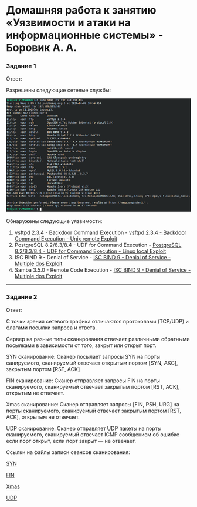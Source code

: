 # Домашняя работа к занятию «Уязвимости и атаки на информационные системы» - Боровик А. А.

### Задание 1

Ответ:

Разрешены следующие сетевые службы:

![Разрешённые службы](https://github.com/Lex-Chaos/attacks-hw/blob/main/img/Task1_Services.png)

Обнаружены следующие уязвимости:

1. vsftpd 2.3.4 - Backdoor Command Execution - [vsftpd 2.3.4 - Backdoor Command Execution - Unix remote Exploit](https://www.exploit-db.com/exploits/49757)
2.  PostgreSQL 8.2/8.3/8.4 - UDF for Command Execution - [PostgreSQL 8.2/8.3/8.4 - UDF for Command Execution - Linux local Exploit](https://www.exploit-db.com/exploits/7855)
3.  ISC BIND 9 - Denial of Service - [ISC BIND 9 - Denial of Service - Multiple dos Exploit](https://www.exploit-db.com/exploits/40453)
4. Samba 3.5.0 - Remote Code Execution - [ISC BIND 9 - Denial of Service - Multiple dos Exploit](https://www.exploit-db.com/exploits/40453)

---

### Задание 2

Ответ:

С точки зрения сетевого трафика отличаются протоколами (TCP/UDP) и флагами посылки запроса и ответа.

Сервер на разные типы сканирования отвечает различными обратными посылками в зависимости от того, закрыт или открыт порт.

SYN сканирование: Сканер посылает запросы SYN на порты санируемого, сканируемый отвечает открытым портом \[SYN, AKC\], закрытым портом \[RST, ACK\]

FIN сканирование: Сканер отправляет запросы FIN на порты сканируемого, сканируемый отвечает закрытым портом \[RST, ACK\], открытым не отвечает.

Xmas сканирование: Сканер отправляет запросы \[FIN, PSH, URG\] на порты сканируемого, сканируемый отвечает закрытым портом \[RST, ACK\], открытым не отвечает.

UDP сканирование: Сканер отправляет UDP пакеты на порты сканируемого, сканируемый отвечает ICMP сообщением об ошибке если порт открыт, если порт закрыт — не отвечает.

Ссылки на файлы записи сеансов сканирования:

[SYN](https://github.com/Lex-Chaos/attacks-hw/blob/main/files/SYN.pcapng)

[FIN](https://github.com/Lex-Chaos/attacks-hw/blob/main/files/FIN.pcapng)

[Xmas](https://github.com/Lex-Chaos/attacks-hw/blob/main/files/Xmas.pcapng)

[UDP](https://github.com/Lex-Chaos/attacks-hw/blob/main/files/UDP.pcapng)
